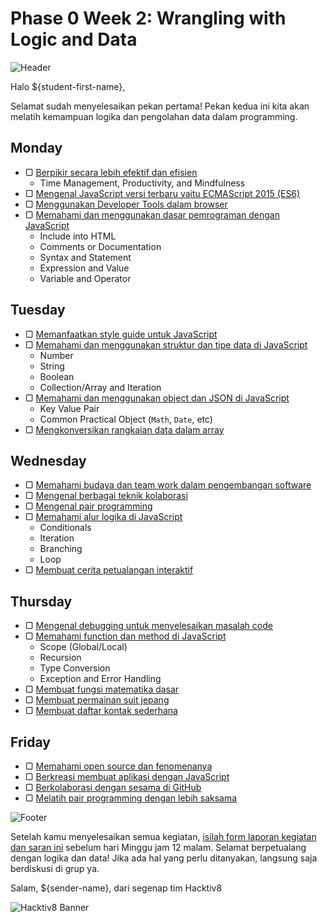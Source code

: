# Phase 0 Week 2: Wrangling with Logic and Data

![Header](images/header.png)

Halo ${student-first-name},

Selamat sudah menyelesaikan pekan pertama! Pekan kedua ini kita akan melatih kemampuan logika dan pengolahan data dalam programming.

## Monday

- ▢ [Berpikir secara lebih efektif dan efisien](./thinking.md)
  - Time Management, Productivity, and Mindfulness
- ▢ [Mengenal JavaScript versi terbaru yaitu ECMAScript 2015 (ES6)](./js-ecmascript.md)
- ▢ [Menggunakan Developer Tools dalam browser](./dev-tools.md)
- ▢ [Memahami dan menggunakan dasar pemrograman dengan JavaScript](./js-basics.md)
  - Include into HTML
  - Comments or Documentation
  - Syntax and Statement
  - Expression and Value
  - Variable and Operator

## Tuesday

- ▢ [Memanfaatkan style guide untuk JavaScript](./js-style-guide.md)
- ▢ [Memahami dan menggunakan struktur dan tipe data di JavaScript](./js-data.md)
  - Number
  - String
  - Boolean
  - Collection/Array and Iteration
- ▢ [Memahami dan menggunakan object dan JSON di JavaScript](./js-object-json.md)
  - Key Value Pair
  - Common Practical Object (`Math`, `Date`, etc)
- ▢ [Mengkonversikan rangkaian data dalam array](./array-data-conversion.md)

## Wednesday

- ▢ [Memahami budaya dan team work dalam pengembangan software](./software-culture-teamwork.md)
- ▢ [Mengenal berbagai teknik kolaborasi](./collaboration.md)
- ▢ [Mengenal pair programming](./pair-programming.md)
- ▢ [Memahami alur logika di JavaScript](./js-logic.md)
  - Conditionals
  - Iteration
  - Branching
  - Loop
- ▢ [Membuat cerita petualangan interaktif](./story-interactive.md)

## Thursday

- ▢ [Mengenal debugging untuk menyelesaikan masalah code](./debugging.md)
- ▢ [Memahami function dan method di JavaScript](./js-function-method.md)
  - Scope (Global/Local)
  - Recursion
  - Type Conversion
  - Exception and Error Handling
- ▢ [Membuat fungsi matematika dasar](./math-basics.md)
- ▢ [Membuat permainan suit jepang](./rock-paper-scissors.md)
- ▢ [Membuat daftar kontak sederhana](./contact-list.md)

## Friday

- ▢ [Memahami open source dan fenomenanya](./open-source.md)
- ▢ [Berkreasi membuat aplikasi dengan JavaScript](./js-application.md)
- ▢ [Berkolaborasi dengan sesama di GitHub](./github-collaboration.md)
- ▢ [Melatih pair programming dengan lebih saksama](./pair-programming-practice.md)

![Footer](images/footer.png)

Setelah kamu menyelesaikan semua kegiatan, [isilah form laporan kegiatan dan saran ini](http://) sebelum hari Minggu jam 12 malam. Selamat berpetualang dengan logika dan data! Jika ada hal yang perlu ditanyakan, langsung saja berdiskusi di grup ya.

Salam,
${sender-name}, dari segenap tim Hacktiv8

![Hacktiv8 Banner](images/hacktiv8-banner.png)
